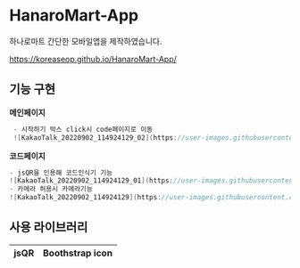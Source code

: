 # HanaroMart-App

하나로마트 간단한 모바일앱을 제작하였습니다.

https://koreaseop.github.io/HanaroMart-App/


## 기능 구현

**메인페이지**
```c
 - 시작하기 박스 click시 code페이지로 이동
 ![KakaoTalk_20220902_114924129_02](https://user-images.githubusercontent.com/105402314/188050273-51318f15-2721-4b3f-b4fd-e1562ca902ad.jpg)
```

**코드페이지**
  ```c
  - jsQR을 인용해 코드인식기 기능
  ![KakaoTalk_20220902_114924129_01](https://user-images.githubusercontent.com/105402314/188050309-9ccc5c52-22fd-498e-9624-621513a36e4b.jpg)
  - 카메라 허용시 카메라기능
  ![KakaoTalk_20220902_114924129](https://user-images.githubusercontent.com/105402314/188050332-d46b013e-6eeb-48c2-8e18-a07d9aa72dee.jpg)
  ```


## 사용 라이브러리
|jsQR|Boothstrap icon|
|---|---|

